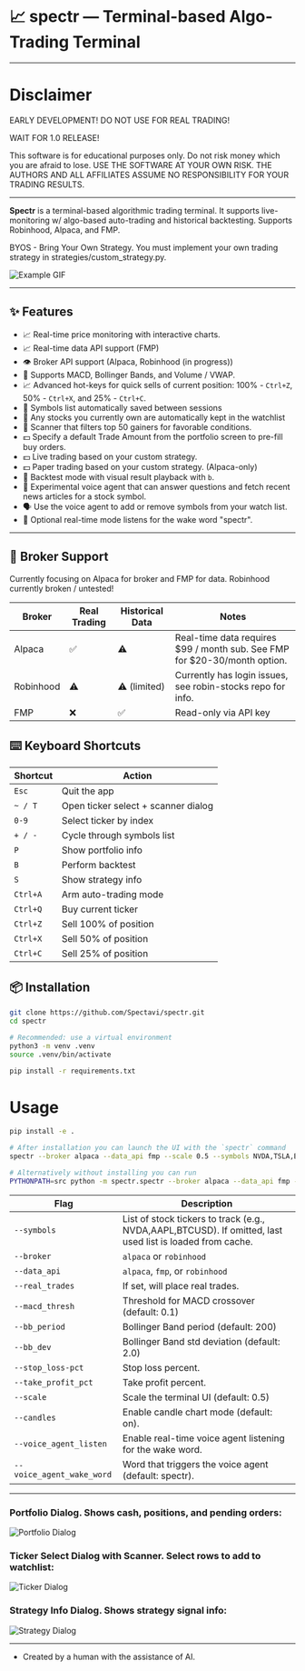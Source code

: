 # 📈 spectr — Terminal-based Algo-Trading Terminal

---

# Disclaimer

EARLY DEVELOPMENT! DO NOT USE FOR REAL TRADING!

WAIT FOR 1.0 RELEASE!

This software is for educational purposes only. Do not risk money which you are afraid to lose. USE THE SOFTWARE AT YOUR OWN RISK. THE AUTHORS AND ALL AFFILIATES ASSUME NO RESPONSIBILITY FOR YOUR TRADING RESULTS.

---

**Spectr** is a terminal-based algorithmic trading terminal. It supports live-monitoring w/ algo-based auto-trading and historical backtesting. Supports Robinhood, Alpaca, and FMP.

BYOS - Bring Your Own Strategy. You must implement your own trading strategy in strategies/custom_strategy.py.


![Example GIF](src/spectr/res/example_features.gif)

---

## ✨ Features

- 📈 Real-time price monitoring with interactive charts.
- 📈 Real-time data API support (FMP)
- 👁️ Broker API support (Alpaca, Robinhood (in progress))
- 🧠 Supports MACD, Bollinger Bands, and Volume / VWAP.
- 📈 Advanced hot-keys for quick sells of current position: 100% - `Ctrl+Z`, 50% - `Ctrl+X`, and 25% - `Ctrl+C`.
- 💾 Symbols list automatically saved between sessions
- 📌 Any stocks you currently own are automatically kept in the watchlist
- 🔄 Scanner that filters top 50 gainers for favorable conditions.
- 💵 Specify a default Trade Amount from the portfolio screen to pre-fill buy orders.
- 💵 Live trading based on your custom strategy.
- 💵 Paper trading based on your custom strategy. (Alpaca-only)
- 🔁 Backtest mode with visual result playback with `b`.
- 🎤 Experimental voice agent that can answer questions and fetch recent news
  articles for a stock symbol.
- 🗣 Use the voice agent to add or remove symbols from your watch list.
- 🎤 Optional real-time mode listens for the wake word "spectr".

---

## 🤝 Broker Support

Currently focusing on Alpaca for broker and FMP for data. Robinhood currently broken / untested!

| Broker    | Real Trading | Historical Data | Notes                                                                       |
| --------- | ------------ | --------------- |-----------------------------------------------------------------------------|
| Alpaca    | ✅            | ⚠️               | Real-time data requires \$99 / month sub. See FMP for \$20-30/month option. |
| Robinhood | ⚠️            | ⚠️ (limited)     | Currently has login issues, see robin-stocks repo for info.                 |
| FMP       | ❌            | ✅               | Read-only via API key                                                       |


## ⌨️ Keyboard Shortcuts

| Shortcut | Action                         |
|----------|--------------------------------|
| `Esc`    | Quit the app                   |
| `~ / T`  | Open ticker select + scanner dialog |
| `0-9`    | Select ticker by index         |
| `+ / -`  | Cycle through symbols list     |
| `P`      | Show portfolio info            |
| `B`      | Perform backtest               |
| `S`      | Show strategy info             |
| `Ctrl+A` | Arm auto-trading mode          |
| `Ctrl+Q` | Buy current ticker             |
| `Ctrl+Z` | Sell 100% of position          |
| `Ctrl+X` | Sell 50% of position           |
| `Ctrl+C` | Sell 25% of position           |


## 📦 Installation

```bash
git clone https://github.com/Spectavi/spectr.git
cd spectr

# Recommended: use a virtual environment
python3 -m venv .venv
source .venv/bin/activate

pip install -r requirements.txt
```
# Usage
```bash
pip install -e .

# After installation you can launch the UI with the `spectr` command
spectr --broker alpaca --data_api fmp --scale 0.5 --symbols NVDA,TSLA,BTCUSD --candles

# Alternatively without installing you can run
PYTHONPATH=src python -m spectr.spectr --broker alpaca --data_api fmp --scale 0.5 --symbols NVDA,TSLA,BTCUSD --candles
```


| Flag                | Description                                             |
|---------------------|---------------------------------------------------------|
| `--symbols`         | List of stock tickers to track (e.g., NVDA,AAPL,BTCUSD). If omitted, last used list is loaded from cache. |
| `--broker`          | `alpaca` or `robinhood`                                 |
| `--data_api`        | `alpaca`, `fmp`, or `robinhood`                         |
| `--real_trades`     | If set, will place real trades.                         |
| `--macd_thresh`     | Threshold for MACD crossover (default: 0.1)             |
| `--bb_period`       | Bollinger Band period (default: 200)                    |
| `--bb_dev`          | Bollinger Band std deviation (default: 2.0)             |
| `--stop_loss-pct`   | Stop loss percent.                                      |
| `--take_profit_pct` | Take profit percent.                                    |
| `--scale`           | Scale the terminal UI (default: 0.5)                    |
| `--candles`         | Enable candle chart mode (default: on).                               |
| `--voice_agent_listen` | Enable real-time voice agent listening for the wake word. |
| `--voice_agent_wake_word` | Word that triggers the voice agent (default: spectr). |

---------------

### Portfolio Dialog. Shows cash, positions, and pending orders:
![Portfolio Dialog](src/spectr/res/portfolio.png)

### Ticker Select Dialog with Scanner. Select rows to add to watchlist:
![Ticker Dialog](src/spectr/res/ticker_select_scanner.png)

### Strategy Info Dialog. Shows strategy signal info:
![Strategy Dialog](src/spectr/res/strategy_screen.png)

---------------

* Created by a human with the assistance of AI.
